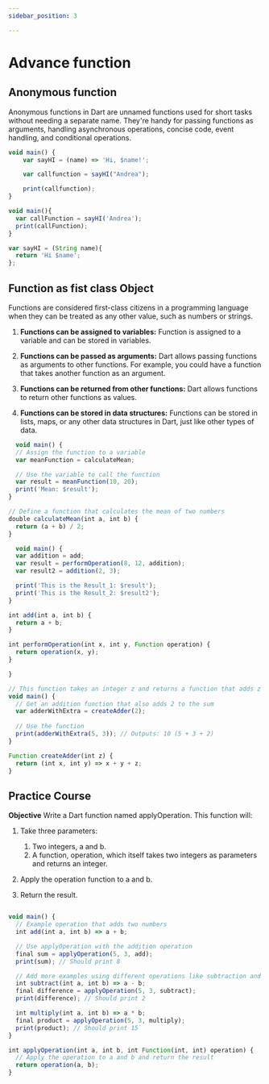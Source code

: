 ```yaml
---
sidebar_position: 3

---
```


# Advance  function 


## Anonymous function 



Anonymous functions in Dart are unnamed functions used for short tasks without needing a separate name. They're handy for passing functions as arguments, handling asynchronous operations, concise code, event handling, and conditional operations.


```javascript
void main() {
    var sayHI = (name) => 'Hi, $name!';

    var callfunction = sayHI("Andrea");

    print(callfunction);
}
```

```javascript
void main(){
  var callFunction = sayHI('Andrea');
  print(callFunction);
}

var sayHI = (String name){
  return 'Hi $name';
};


```

## Function as fist class Object

Functions are considered first-class citizens in a programming language when they can be treated as any other value, such as numbers or strings. 

1. **Functions can be assigned to variables:** Function is assigned to a variable and can be stored in variables.

2. **Functions can be passed as arguments:** Dart allows passing functions as arguments to other functions. For example, you could have a function that takes another function as an argument.

3. **Functions can be returned from other functions:** Dart allows functions to return other functions as values.

4. **Functions can be stored in data structures:** Functions can be stored in lists, maps, or any other data structures in Dart, just like other types of data.



```javascript title="Functions can be assigned to variables"
  void main() {
  // Assign the function to a variable
  var meanFunction = calculateMean;

  // Use the variable to call the function
  var result = meanFunction(10, 20);
  print('Mean: $result');
}

// Define a function that calculates the mean of two numbers
double calculateMean(int a, int b) {
  return (a + b) / 2;
}
```

```javascript title="Functions can be passed as arguments:"
  void main() {
  var addition = add;
  var result = performOperation(8, 12, addition);
  var result2 = addition(2, 3);

  print('This is the Result_1: $result');
  print('This is the Result_2: $result2');
}

int add(int a, int b) {
  return a + b;
}

int performOperation(int x, int y, Function operation) {
  return operation(x, y);
}

}
```



```javascript title="Functions can be returned from other functions"
// This function takes an integer z and returns a function that adds z to the sum of two integers
void main() {
  // Get an addition function that also adds 2 to the sum
  var adderWithExtra = createAdder(2);
  
  // Use the function
  print(adderWithExtra(5, 3)); // Outputs: 10 (5 + 3 + 2)
}

Function createAdder(int z) {
  return (int x, int y) => x + y + z;
}

```

## Practice Course
**Objective**
Write a Dart function named applyOperation. This function will:

1. Take three parameters:
    1. Two integers, a and b.
    2. A function, operation, which itself takes two integers as parameters and returns an integer.

2. Apply the operation function to a and b.
3. Return the result.


```javascript

void main() {
  // Example operation that adds two numbers
  int add(int a, int b) => a + b;

  // Use applyOperation with the addition operation
  final sum = applyOperation(5, 3, add);
  print(sum); // Should print 8

  // Add more examples using different operations like subtraction and multiplication
  int subtract(int a, int b) => a - b;
  final difference = applyOperation(5, 3, subtract);
  print(difference); // Should print 2

  int multiply(int a, int b) => a * b;
  final product = applyOperation(5, 3, multiply);
  print(product); // Should print 15`
}

int applyOperation(int a, int b, int Function(int, int) operation) {
  // Apply the operation to a and b and return the result
  return operation(a, b);
}


```